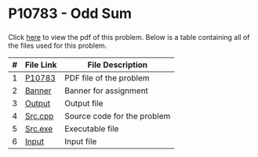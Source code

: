 # P10783 - Odd Sum

### 
Click [here](https://github.com/ShaunJPartridge/4883-PT-Partridge/blob/main/Assignments/A14/P10783/p10783.pdf) to view the pdf
of this problem. Below is a table containing all of the files used for this problem.

|   #   | File Link | File Description |
| :---: | ----------- | ---------------------- |
|   1    |    [P10783](https://github.com/ShaunJPartridge/4883-PT-Partridge/blob/main/Assignments/A14/P10783/p10783.pdf)         | PDF file of the problem                       |
|   2    |    [Banner](https://github.com/ShaunJPartridge/4883-PT-Partridge/blob/main/Assignments/A14/P10783/banner.txt)         | Banner for assignment                       |
|   3    |    [Output](https://github.com/ShaunJPartridge/4883-PT-Partridge/blob/main/Assignments/A14/P10783/outfile)    | Output file                       |
|   4    |    [Src.cpp](https://github.com/ShaunJPartridge/4883-PT-Partridge/blob/main/Assignments/A14/P10783/source.cpp)      | Source code for the problem                       |
|   5    |    [Src.exe](https://github.com/ShaunJPartridge/4883-PT-Partridge/blob/main/Assignments/A14/P10783/source.exe)      | Executable file                       |
|   6    |    [Input](https://github.com/ShaunJPartridge/4883-PT-Partridge/blob/main/Assignments/A14/P10783/infile)      | Input file                       |
